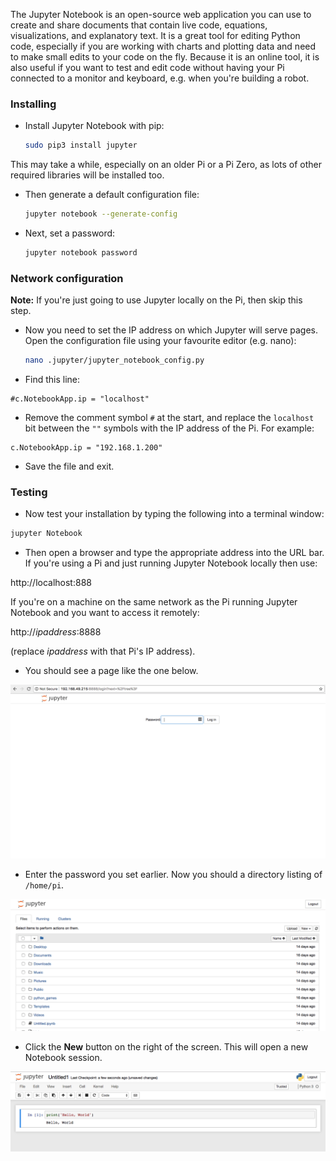 
The Jupyter Notebook is an open-source web application you can use to create and share documents that contain live code, equations, visualizations, and explanatory text. It is a great tool for editing Python code, especially if you are working with charts and plotting data and need to make small edits to your code on the fly. Because it is an online tool, it is also useful if you want to test and edit code without having your Pi connected to a monitor and keyboard, e.g. when you're building a robot.

### Installing

- Install Jupyter Notebook with pip:

    ```bash
    sudo pip3 install jupyter
    ```


This may take a while, especially on an older Pi or a Pi Zero, as lots of other required libraries will be installed too.  

- Then generate a default configuration file:

    ```bash
    jupyter notebook --generate-config
    ```


- Next, set a password:

    ```bash
    jupyter notebook password
    ```


### Network configuration

**Note:** If you're just going to use Jupyter locally on the Pi, then skip this step.

- Now you need to set the IP address on which Jupyter will serve pages. Open the configuration file using your favourite editor (e.g. nano):

    ```bash
    nano .jupyter/jupyter_notebook_config.py
    ```

- Find this line:

```
#c.NotebookApp.ip = "localhost"
```  

- Remove the comment symbol `#` at the start, and replace the `localhost` bit between the `""` symbols with the IP address of the Pi. For example:

```
c.NotebookApp.ip = "192.168.1.200"
```  

- Save the file and exit.

### Testing

- Now test your installation by typing the following into a terminal window:

```bash
jupyter Notebook
```

- Then open a browser and type the appropriate address into the URL bar.  If you're using a Pi and just running Jupyter Notebook locally then use:

http://localhost:888

If you're on a machine on the same network as the Pi running Jupyter Notebook and you want to access it remotely:

http://*ipaddress*:8888

(replace *ipaddress* with that Pi's IP address).

- You should see a page like the one below.

![login](images/image1.png)

- Enter the password you set earlier. Now you should a directory listing of `/home/pi`.

![directory](images/image2.png)

- Click the **New** button on the right of the screen. This will open a new Notebook session.

![session](images/image3.png)
